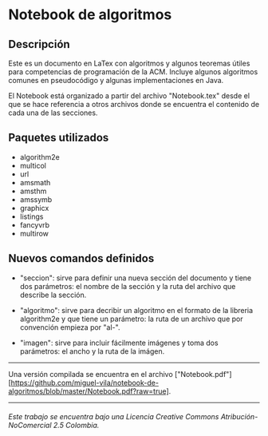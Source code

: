 Notebook de algoritmos
======================

Descripción
-----------

Este es un documento en LaTex con algoritmos y algunos teoremas útiles para competencias de programación de la ACM. Incluye algunos algoritmos comunes en pseudocódigo y algunas implementaciones en Java.

El Notebook está organizado a partir del archivo "Notebook.tex" desde el que se hace referencia a otros archivos donde se encuentra el contenido de cada una de las secciones.

Paquetes utilizados
-------------------

* algorithm2e
* multicol
* url
* amsmath
* amsthm
* amssymb
* graphicx
* listings
* fancyvrb
* multirow

Nuevos comandos definidos
-------------------------

* "seccion": sirve para definir una nueva sección del documento y tiene dos parámetros: 
el nombre de la sección y la ruta del archivo que describe la sección.

* "algoritmo": sirve para decribir un algoritmo en el formato de la libreria 
algorithm2e y que tiene un parámetro: la ruta de un archivo que por convención 
empieza por "al-".

* "imagen": sirve para incluir fácilmente imágenes y toma dos parámetros: el ancho y
la ruta de la imágen.

___

Una versión compilada se encuentra en el archivo ["Notebook.pdf"][https://github.com/miguel-vila/notebook-de-algoritmos/blob/master/Notebook.pdf?raw=true].

___

###### Este trabajo se encuentra bajo una Licencia Creative Commons Atribución-NoComercial 2.5 Colombia.